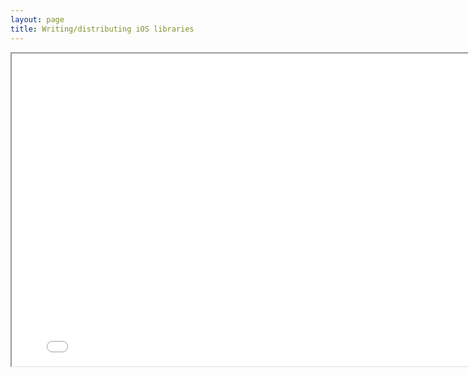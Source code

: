 ```yaml
---
layout: page
title: Writing/distributing iOS libraries
---
```


<iframe src="libraries-2015/index.html" width="800px" height="500px"> </iframe>